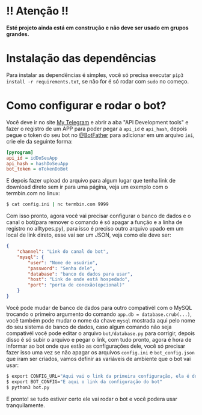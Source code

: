 # !! Atenção !!

**Esté projeto ainda está em construção e não deve ser usado em grupos grandes.**

# Instalação das dependências

Para instalar as dependências é simples, você só precisa executar `pip3 install -r requirements.txt`, se não for é só rodar com `sudo` no começo.

# Como configurar e rodar o bot?

Você deve ir no site [My Telegram] e abrir a aba "API Development tools" e fazer o registro de um APP para poder pegar a `api_id` e `api_hash`, depois pegue o token do seu bot no [@BotFather] para adicionar em um arquivo `ini`, crie ele da seguinte forma:

```ini
[pyrogram]
api_id = idDoSeuApp
api_hash = hashDoSeuApp
bot_token = oTokenDoBot
```

E depois fazer upload do arquivo para algum lugar que tenha link de download direto sem ir para uma página, veja um exemplo com o termbin.com no linux:

```bash
$ cat config.ini | nc termbin.com 9999
```

Com isso pronto, agora você vai precisar configurar o banco de dados e o canal o bot(para remover o comando é só apagar a função e a linha de registro no alltypes.py), para isso é preciso outro arquivo upado em um local de link direto, esse vai ser um JSON, veja como ele deve ser:

```json
{
    "channel": "Link do canal do bot",
    "mysql": {
        "user": "Nome de usuário",
        "password": "Senha dele",
        "database": "banco de dados para usar",
        "host": "Link de onde está hospedado",
        "port": "porta de conexão(opcional)"
    }
}
```

Você pode mudar de banco de dados para outro compativél com o MySQL trocando o primeiro argumento do comando `app.db = database.crub(...)`, você também pode mudar o nome da chave `mysql` mostrada aqui pelo nome do seu sistema de banco de dados, caso algum comando não seja compativél você pode editar o arquivo `bot/database.py` para corrigir, depois disso é só subir o arquivo e pegar o link, com tudo pronto, agora é hora de informar ao bot onde que estão as configurações dele, você só precisar fazer isso uma vez se não apagar os arquivos `config.ini` e `bot_config.json` que iram ser criados, vamos definir as variáveis de ambiente que o bot vai usar:

```bash
$ export CONFIG_URL="Aqui vai o link da primeira configuração, ela é do pyrogram"
$ export BOT_CONFIG="E aqui o link da configuração do bot"
$ python3 bot.py
```

E pronto! se tudo estiver certo ele vai rodar o bot e você podera usar tranquilamente.

[My Telegram]: <https://my.telegram.org>
[@BotFather]: <https://t.me/BotFather>
